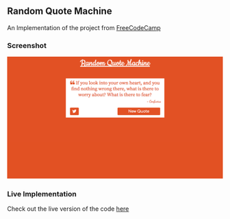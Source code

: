 ## Random Quote Machine
An Implementation of the project from [FreeCodeCamp](https://www.freecodecamp.org/challenges/build-a-random-quote-machine)

### Screenshot
![ScreenShot of the Random Quote machine](/assets/Screenshot.png)

### Live Implementation
Check out the live version of the code [here](http://random-quote-machine-zafar.surge.sh/)
